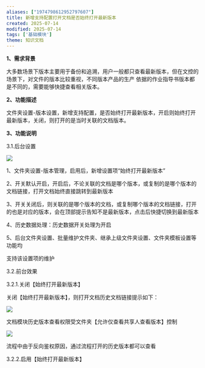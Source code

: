 ```yaml
---
aliases: ["1974798612952797607"]
title: 新增支持配置打开文档是否始终打开最新版本
created: 2025-07-14
modified: 2025-07-14
tags: ['基础模块']
theme: 知识文档
---
```


**1、需求背景**

大多数场景下版本主要用于备份和追溯，用户一般都只查看最新版本，但在文控的场景下，对文件的版本比较重视，不同版本产品的生产 依据的作业指导书版本都是不同的，需要能够快捷查看相关版本。

**2、功能描述**

文件夹设置-版本设置，新增支持配置，是否始终打开最新版本，开启则始终打开最新版本，关闭，则打开的是当时关联的文档版本。

**3、功能说明**

3.1.后台设置

![](https://myhelpdoc.oss-cn-heyuan.aliyuncs.com/mdimages/98572e4e923e1c3f2e2ef9fee36cbe74.jpg)

1、文件夹设置-版本管理，启用后，新增设置项“始终打开最新版本”

2、开关默认开启，开启后，不论关联的文档是哪个版本，或复制的是哪个版本的文档链接，打开文档始终直接跳转到最新版本

3、开关关闭后，则关联的是哪个版本的文档，或复制哪个版本的文档链接，打开的也是对应的版本，会在顶部提示告知不是最新版本，点击后快捷切换到最新版本

4、历史数据处理：历史数据开关处理为开启

5、后台文件夹设置、批量维护文件夹、继承上级文件夹设置、文件夹模板设置等功能均

支持该设置项的维护

3.2.前台效果

3.2.1.关闭【始终打开最新版本】

关闭【始终打开最新版本】，则打开文档历史文档链接提示如下：

![](https://myhelpdoc.oss-cn-heyuan.aliyuncs.com/mdimages/671bee88fd24c6f813711eeda3e0d4ae.jpg)

文档模块历史版本查看权限受文件夹【允许仅查看共享人查看版本】控制

![](https://myhelpdoc.oss-cn-heyuan.aliyuncs.com/mdimages/6862efb190d66a3cf9da24c7670d9cc7.jpg)

流程中由于反向鉴权原因，通过流程打开的历史版本都可以查看

3.2.2.启用【始终打开最新版本】

